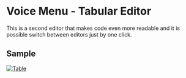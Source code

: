 Voice Menu - Tabular Editor
===========================

This is a second editor that makes code even more readable and it is possible switch between editors just by one click.

Sample
------

[![Table](../extras/sample_table.png)](https://www.jetbrains.com/mps/)
